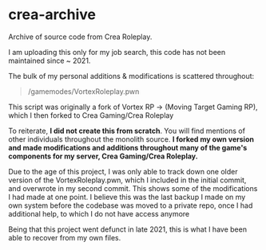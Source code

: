 # crea-archive

Archive of source code from Crea Roleplay.

I am uploading this only for my job search, this code has not been maintained since ~ 2021.

The bulk of my personal additions & modifications is scattered throughout:

> /gamemodes/VortexRoleplay.pwn

This script was originally a fork of Vortex RP -> (Moving Target Gaming RP), which I then forked to Crea Gaming/Crea Roleplay

To reiterate, **I did not create this from scratch**. You will find mentions of other individuals throughout the monolith source. **I forked my own version and made modifications and additions throughout many of the game's components for my server, Crea Gaming/Crea Roleplay.**

Due to the age of this project, I was only able to track down one older version of the VortexRoleplay.pwn, which I included in the initial commit, and overwrote in my second commit. This shows some of the modifications I had made at one point. I believe this was the last backup I made on my own system before the codebase was moved to a private repo, once I had additional help, to which I do not have access anymore

Being that this project went defunct in late 2021, this is what I have been able to recover from my own files.
